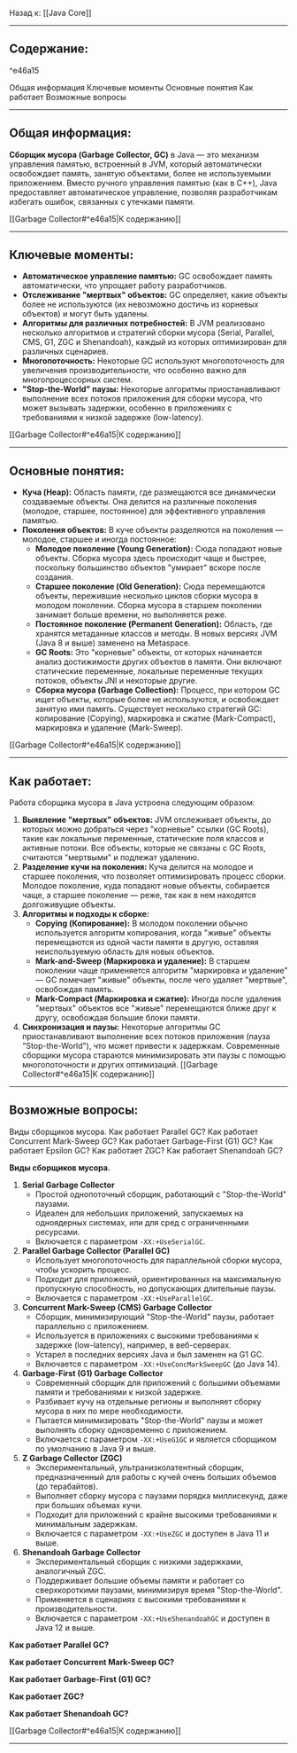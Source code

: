 Назад к: [[Java Core]]

---
## Содержание:

^e46a15

Общая информация
Ключевые моменты
Основные понятия
Как работает
Возможные вопросы

---
## Общая информация:
**Сборщик мусора (Garbage Collector, GC)** в Java — это механизм управления памятью, встроенный в JVM, который автоматически освобождает память, занятую объектами, более не используемыми приложением. Вместо ручного управления памятью (как в C++), Java предоставляет автоматическое управление, позволяя разработчикам избегать ошибок, связанных с утечками памяти.

[[Garbage Collector#^e46a15|К содержанию]]

---
## Ключевые моменты:
- **Автоматическое управление памятью:** GC освобождает память автоматически, что упрощает работу разработчиков.
- **Отслеживание "мертвых" объектов:** GC определяет, какие объекты более не используются (их невозможно достичь из корневых объектов) и могут быть удалены.
- **Алгоритмы для различных потребностей:** В JVM реализовано несколько алгоритмов и стратегий сборки мусора (Serial, Parallel, CMS, G1, ZGC и Shenandoah), каждый из которых оптимизирован для различных сценариев.
- **Многопоточность:** Некоторые GC используют многопоточность для увеличения производительности, что особенно важно для многопроцессорных систем.
- **"Stop-the-World" паузы:** Некоторые алгоритмы приостанавливают выполнение всех потоков приложения для сборки мусора, что может вызывать задержки, особенно в приложениях с требованиями к низкой задержке (low-latency).

[[Garbage Collector#^e46a15|К содержанию]]

---
## Основные понятия:
- **Куча (Heap):** Область памяти, где размещаются все динамически создаваемые объекты. Она делится на различные поколения (молодое, старшее, постоянное) для эффективного управления памятью.
- **Поколения объектов:** В куче объекты разделяются на поколения — молодое, старшее и иногда постоянное:
    - **Молодое поколение (Young Generation):** Сюда попадают новые объекты. Сборка мусора здесь происходит чаще и быстрее, поскольку большинство объектов "умирает" вскоре после создания.
    - **Старшее поколение (Old Generation):** Сюда перемещаются объекты, пережившие несколько циклов сборки мусора в молодом поколении. Сборка мусора в старшем поколении занимает больше времени, но выполняется реже.
    - **Постоянное поколение (Permanent Generation):** Область, где хранятся метаданные классов и методы. В новых версиях JVM (Java 8 и выше) заменено на Metaspace.
	- **GC Roots:** Это "корневые" объекты, от которых начинается анализ достижимости других объектов в памяти. Они включают статические переменные, локальные переменные текущих потоков, объекты JNI и некоторые другие.
	- **Сборка мусора (Garbage Collection):** Процесс, при котором GC ищет объекты, которые более не используются, и освобождает занятую ими память. Существует несколько стратегий GC: копирование (Copying), маркировка и сжатие (Mark-Compact), маркировка и удаление (Mark-Sweep).

[[Garbage Collector#^e46a15|К содержанию]]

---
## Как работает:
Работа сборщика мусора в Java устроена следующим образом:
1. **Выявление "мертвых" объектов:** JVM отслеживает объекты, до которых можно добраться через "корневые" ссылки (GC Roots), такие как локальные переменные, статические поля классов и активные потоки. Все объекты, которые не связаны с GC Roots, считаются "мертвыми" и подлежат удалению.
2. **Разделение кучи на поколения:** Куча делится на молодое и старшее поколения, что позволяет оптимизировать процесс сборки. Молодое поколение, куда попадают новые объекты, собирается чаще, а старшее поколение — реже, так как в нем находятся долгоживущие объекты.
3. **Алгоритмы и подходы к сборке:**
    - **Copying (Копирование):** В молодом поколении обычно используется алгоритм копирования, когда "живые" объекты перемещаются из одной части памяти в другую, оставляя неиспользуемую область для новых объектов.
    - **Mark-and-Sweep (Маркировка и удаление):** В старшем поколении чаще применяется алгоритм "маркировка и удаление" — GC помечает "живые" объекты, после чего удаляет "мертвые", освобождая память.
    - **Mark-Compact (Маркировка и сжатие):** Иногда после удаления "мертвых" объектов все "живые" перемещаются ближе друг к другу, освобождая большие блоки памяти.
4. **Синхронизация и паузы:** Некоторые алгоритмы GC приостанавливают выполнение всех потоков приложения (пауза "Stop-the-World"), что может привести к задержкам. Современные сборщики мусора стараются минимизировать эти паузы с помощью многопоточности и других оптимизаций.
[[Garbage Collector#^e46a15|К содержанию]]

---
## Возможные вопросы:
Виды сборщиков мусора.
Как работает Parallel GC?
Как работает Concurrent Mark-Sweep GC?
Как работает Garbage-First (G1) GC?
Как работает Epsilon GC?
Как работает ZGC?
Как работает Shenandoah GC?

**Виды сборщиков мусора.**
1. **Serial Garbage Collector**
    - Простой однопоточный сборщик, работающий с "Stop-the-World" паузами.
    - Идеален для небольших приложений, запускаемых на одноядерных системах, или для сред с ограниченными ресурсами.
    - Включается с параметром `-XX:+UseSerialGC`.
2. **Parallel Garbage Collector (Parallel GC)**
    - Использует многопоточность для параллельной сборки мусора, чтобы ускорить процесс.
    - Подходит для приложений, ориентированных на максимальную пропускную способность, но допускающих длительные паузы.
    - Включается с параметром `-XX:+UseParallelGC`.
3. **Concurrent Mark-Sweep (CMS) Garbage Collector**
    - Сборщик, минимизирующий "Stop-the-World" паузы, работает параллельно с приложением.
    - Используется в приложениях с высокими требованиями к задержке (low-latency), например, в веб-серверах.
    - Устарел в последних версиях Java и был заменен на G1 GC.
    - Включается с параметром `-XX:+UseConcMarkSweepGC` (до Java 14).
4. **Garbage-First (G1) Garbage Collector**
    - Современный сборщик для приложений с большими объемами памяти и требованиями к низкой задержке.
    - Разбивает кучу на отдельные регионы и выполняет сборку мусора в них по мере необходимости.
    - Пытается минимизировать "Stop-the-World" паузы и может выполнять сборку одновременно с приложением.
    - Включается с параметром `-XX:+UseG1GC` и является сборщиком по умолчанию в Java 9 и выше.
5. **Z Garbage Collector (ZGC)**
    - Экспериментальный, ультранизколатентный сборщик, предназначенный для работы с кучей очень больших объемов (до терабайтов).
    - Выполняет сборку мусора с паузами порядка миллисекунд, даже при больших объемах кучи.
    - Подходит для приложений с крайне высокими требованиями к минимальным задержкам.
    - Включается с параметром `-XX:+UseZGC` и доступен в Java 11 и выше.
6. **Shenandoah Garbage Collector**
    - Экспериментальный сборщик с низкими задержками, аналогичный ZGC.
    - Поддерживает большие объемы памяти и работает со сверхкороткими паузами, минимизируя время "Stop-the-World".
    - Применяется в сценариях с высокими требованиями к производительности.
    - Включается с параметром `-XX:+UseShenandoahGC` и доступен в Java 12 и выше.


**Как работает Parallel GC?**

**Как работает Concurrent Mark-Sweep GC?**

**Как работает Garbage-First (G1) GC?**

**Как работает ZGC?**

**Как работает Shenandoah GC?**


[[Garbage Collector#^e46a15|К содержанию]]

---
